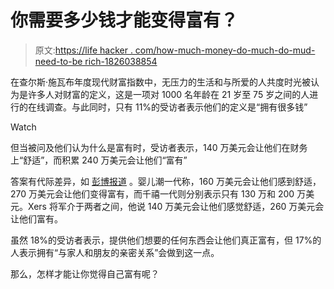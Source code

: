# 你需要多少钱才能变得富有？

> 原文:[https://life hacker . com/how-much-money-do-much-do-mud-need-to-be rich-1826038854](https://lifehacker.com/how-much-money-do-you-need-to-be-rich-1826038854)

在查尔斯·施瓦布年度现代财富指数中，无压力的生活和与所爱的人共度时光被认为是许多人对财富的定义，这是一项对 1000 名年龄在 21 岁至 75 岁之间的人进行的在线调查。与此同时，只有 11%的受访者表示他们的定义是“拥有很多钱”

Watch

但当被问及他们认为什么是富有时，受访者表示，140 万美元会让他们在财务上“舒适”，而积累 240 万美元会让他们“富有”

答案有代际差异，如 [彭博报道](https://www.bloomberg.com/news/articles/2018-05-15/how-much-money-do-you-need-to-be-wealthy-in-america) 。婴儿潮一代称，160 万美元会让他们感到舒适，270 万美元会让他们变得富有，而千禧一代则分别表示只有 130 万和 200 万美元。Xers 将军介于两者之间，他说 140 万美元会让他们感觉舒适，260 万美元会让他们富有。

虽然 18%的受访者表示，提供他们想要的任何东西会让他们真正富有，但 17%的人表示拥有“与家人和朋友的亲密关系”会做到这一点。

那么，怎样才能让你觉得自己富有呢？